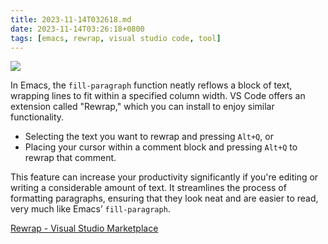 ```yaml
---
title: 2023-11-14T032618.md
date: 2023-11-14T03:26:18+0800
tags: [emacs, rewrap, visual studio code, tool]
---
```



<div class="note-link-img-wrapper"><img src="/images/2023-11-14T032618.png"></img></div>


In Emacs, the `fill-paragraph` function neatly reflows a block of text, wrapping lines to fit within a specified column width. VS Code offers an extension called "Rewrap," which you can install to enjoy similar functionality.

- Selecting the text you want to rewrap and pressing `Alt+Q`, or
- Placing your cursor within a comment block and pressing `Alt+Q` to rewrap that comment.

This feature can increase your productivity significantly if you're editing or writing a considerable amount of text. It streamlines the process of formatting paragraphs, ensuring that they look neat and are easier to read, very much like Emacs’ `fill-paragraph`.

[Rewrap - Visual Studio Marketplace](https://marketplace.visualstudio.com/items?itemName=stkb.rewrap)

